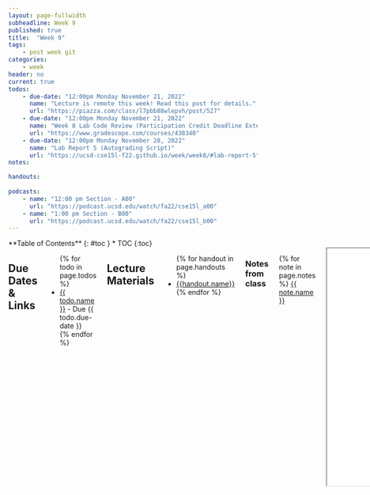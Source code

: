 ```yaml
---
layout: page-fullwidth
subheadline: Week 9
published: true
title:  "Week 9"
tags:
    - post week git
categories:
    - week
header: no
current: true
todos:
    - due-date: "12:00pm Monday November 21, 2022"
      name: "Lecture is remote this week! Read this post for details."
      url: "https://piazza.com/class/l7pbb88wlepvh/post/527"
    - due-date: "12:00pm Monday November 21, 2022"
      name: "Week 8 Lab Code Review (Participation Credit Deadline Extended)"
      url: "https://www.gradescope.com/courses/438340"    
    - due-date: "12:00pm Monday November 28, 2022"
      name: "Lab Report 5 (Autograding Script)"
      url: "https://ucsd-cse15l-f22.github.io/week/week8/#lab-report-5"    
notes:

handouts:
    
podcasts:
    - name: "12:00 pm Section - A00"
      url: "https://podcast.ucsd.edu/watch/fa22/cse15l_a00"
    - name: "1:00 pm Section - B00"
      url: "https://podcast.ucsd.edu/watch/fa22/cse15l_b00"
---
```


<div class="row">
<div class="medium-4 medium-push-8 columns" markdown="1">
<div class="panel radius fixed-toc"  data-options="sticky_on:large" markdown="1">
**Table of Contents**
{: #toc }
*  TOC
{:toc}
</div>
</div><!-- /.medium-4.columns -->

<div class="medium-8 medium-pull-4 columns" markdown="1">

## Due Dates & Links
<ul>
{% for todo in page.todos %}
<li><a href="{{ todo.url }}">{{ todo.name }}</a> - Due {{ todo.due-date }}</li>
{% endfor %}
</ul>

## Lecture Materials
<ul>
{% for handout in page.handouts %}
<li><a href="{{handout.url}}">{{handout.name}}</a></li>
{% endfor %}
</ul>

### Notes from class
{% for note in page.notes %}
<a href="{{ note.url }}">{{ note.name }}</a>
<iframe src="{{ note.url }}/preview" width="640" height="480" allow="autoplay"></iframe>
{% endfor %}

### Links to Podcast
**Note:** Links will require you to log in as a UCSD student
<ul>
{% for link in page.podcasts %} 
<li><a href="{{link.url}}">{{link.name}}</a></li>
{% endfor %}
</ul>

## Lab Tasks
